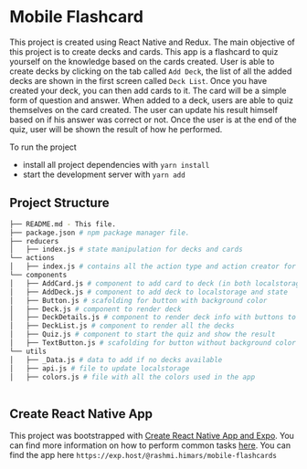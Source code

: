 # Mobile Flashcard

This project is created using React Native and Redux. The main objective of this project is to create decks and cards. This app is a flashcard to quiz yourself on the knowledge based on the cards created. User is able to create decks by clicking on the tab called `Add Deck`, the list of all the added decks are shown in the first screen called `Deck List`. Once you have created your deck, you can then add cards to it. The card will be a simple form of question and answer. When added to a deck, users are able to quiz themselves on the card created. The user can update his result himself based on if his answer was correct or not. Once the user is at the end of the quiz, user will be shown the result of how he performed. 

To run the project
* install all project dependencies with `yarn install`
* start the development server with `yarn add`

## Project Structure
```bash
├── README.md - This file.
├── package.json # npm package manager file.
├── reducers
│   ├── index.js # state manipulation for decks and cards
└── actions
│   ├── index.js # contains all the action type and action creator for decks and cards
└── components
│   ├── AddCard.js # component to add card to deck (in both localstorage and state)
│   ├── AddDeck.js # component to add deck to localstorage and state
│   ├── Button.js # scafolding for button with background color
│   ├── Deck.js # component to render deck 
│   ├── DeckDetails.js # component to render deck info with buttons to add card, start quiz and remove deck
│   ├── DeckList.js # component to render all the decks
│   ├── Quiz.js # component to start the quiz and show the result
│   ├── TextButton.js # scafolding for button without background color
└── utils
│   ├── _Data.js # data to add if no decks available
│   ├── api.js # file to update localstorage
│   ├── colors.js # file with all the colors used in the app
 
```

## Create React Native App

This project was bootstrapped with [Create React Native App and Expo](https://github.com/expo/create-react-native-app). You can find more information on how to perform common tasks [here](https://github.com/expo/create-react-native-app/blob/master/README.md).
You can find the app here 
`https://exp.host/@rashmi.himars/mobile-flashcards`


